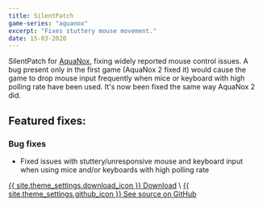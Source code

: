 ```yaml
---
title: SilentPatch
game-series: "aquanox"
excerpt: "Fixes stuttery mouse movement."
date: 15-03-2020
---
```


SilentPatch for [AquaNox](https://store.steampowered.com/app/39630/AquaNox/),
fixing widely reported mouse control issues.
A bug present only in the first game (AquaNox 2 fixed it) would cause the game to drop mouse input
frequently when mice or keyboard with high polling rate have been used. It's now been fixed
the same way AquaNox 2 did.

## Featured fixes:
### Bug fixes

* Fixed issues with stuttery/unresponsive mouse and keyboard input when using mice and/or keyboards with high polling rate


<a href="https://github.com/CookiePLMonster/SilentPatchAqua/releases/download/BUILD-1/SilentPatchAqua.zip" class="button" role="button">{{ site.theme_settings.download_icon }} Download</a> \\
<a href="https://github.com/CookiePLMonster/SilentPatchAqua" class="button github" role="button" target="_blank">{{ site.theme_settings.github_icon }} See source on GitHub</a>